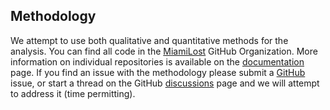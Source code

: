 ## Methodology

We attempt to use both qualitative and quantitative methods for the analysis. You can find all code in the [MiamiLost](https://github.com/miamilost) GitHub Organization. More information on individual repositories is available on the [documentation](pages/resources/02.documentation.md) page. If you find an issue with the methodology please submit a [GitHub]() issue, or start a thread on the GitHub [discussions]() page and we will attempt to address it (time permitting).